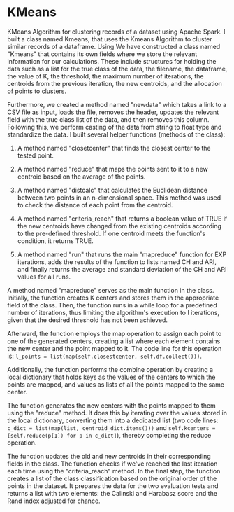 # KMeans
KMeans Algorithm for clustering records of a dataset using Apache Spark.
I built a class named Kmeans, that uses the Kmeans Algorithm to cluster similar records of a dataframe. Using 
We have constructed a class named "Kmeans" that contains its own fields where we store the relevant information for our calculations. These include structures for holding the data such as a list for the true class of the data, the filename, the dataframe, the value of K, the threshold, the maximum number of iterations, the centroids from the previous iteration, the new centroids, and the allocation of points to clusters.

Furthermore, we created a method named "newdata" which takes a link to a CSV file as input, loads the file, removes the header, updates the relevant field with the true class list of the data, and then removes this column. Following this, we perform casting of the data from string to float type and standardize the data.
I built several helper functions (methods of the class):

1. A method named "closetcenter" that finds the closest center to the tested point.

2. A method named "reduce" that maps the points sent to it to a new centroid based on the average of the points.

3. A method named "distcalc" that calculates the Euclidean distance between two points in an n-dimensional space. This method was used to check the distance of each point from the centroid.

4. A method named "criteria_reach" that returns a boolean value of TRUE if the new centroids have changed from the existing centroids according to the pre-defined threshold. If one centroid meets the function's condition, it returns TRUE.

5. A method named "run" that runs the main "mapreduce" function for EXP iterations, adds the results of the function to lists named CH and ARI, and finally returns the average and standard deviation of the CH and ARI values for all runs.

A method named "mapreduce" serves as the main function in the class. Initially, the function creates K centers and stores them in the appropriate field of the class. Then, the function runs in a while loop for a predefined number of iterations, thus limiting the algorithm's execution to I iterations, given that the desired threshold has not been achieved.

Afterward, the function employs the map operation to assign each point to one of the generated centers, creating a list where each element contains the new center and the point mapped to it. The code line for this operation is: `l_points = list(map(self.closestcenter, self.df.collect()))`.

Additionally, the function performs the combine operation by creating a local dictionary that holds keys as the values of the centers to which the points are mapped, and values as lists of all the points mapped to the same center.

The function generates the new centers with the points mapped to them using the "reduce" method. It does this by iterating over the values stored in the local dictionary, converting them into a dedicated list (two code lines: `c_dict = list(map(list, centroid_dict.items()))` and `self.kcenters = [self.reduce(p[1]) for p in c_dict]`), thereby completing the reduce operation.

The function updates the old and new centroids in their corresponding fields in the class. The function checks if we've reached the last iteration each time using the "criteria_reach" method. In the final step, the function creates a list of the class classification based on the original order of the points in the dataset. It prepares the data for the two evaluation tests and returns a list with two elements: the Calinski and Harabasz score and the Rand index adjusted for chance.

